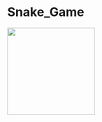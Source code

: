 # Snake_Game

<img src="https://github.com/athyrson06/Snake_Game/images/snake_game_2.png" width="200" height="200">
